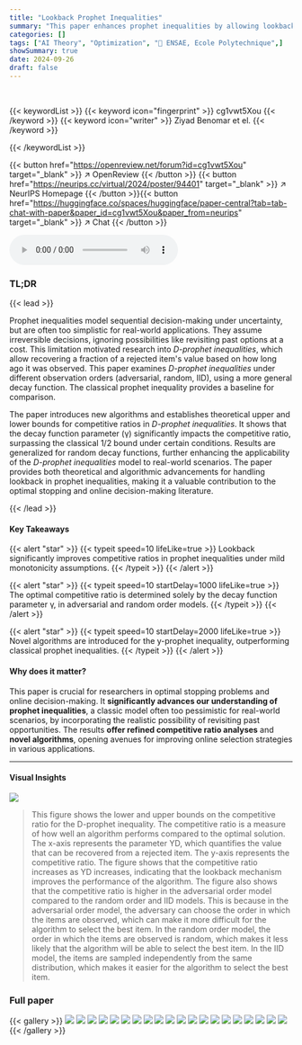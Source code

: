 ```yaml
---
title: "Lookback Prophet Inequalities"
summary: "This paper enhances prophet inequalities by allowing lookback, improving competitive ratios and providing algorithms for diverse observation orders, thereby bridging theory and real-world online selec..."
categories: []
tags: ["AI Theory", "Optimization", "🏢 ENSAE, Ecole Polytechnique",]
showSummary: true
date: 2024-09-26
draft: false
---
```


<br>

{{< keywordList >}}
{{< keyword icon="fingerprint" >}} cg1vwt5Xou {{< /keyword >}}
{{< keyword icon="writer" >}} Ziyad Benomar et el. {{< /keyword >}}
 
{{< /keywordList >}}

{{< button href="https://openreview.net/forum?id=cg1vwt5Xou" target="_blank" >}}
↗ OpenReview
{{< /button >}}
{{< button href="https://neurips.cc/virtual/2024/poster/94401" target="_blank" >}}
↗ NeurIPS Homepage
{{< /button >}}{{< button href="https://huggingface.co/spaces/huggingface/paper-central?tab=tab-chat-with-paper&paper_id=cg1vwt5Xou&paper_from=neurips" target="_blank" >}}
↗ Chat
{{< /button >}}



<audio controls>
    <source src="https://ai-paper-reviewer.com/cg1vwt5Xou/podcast.wav" type="audio/wav">
    Your browser does not support the audio element.
</audio>


### TL;DR


{{< lead >}}

Prophet inequalities model sequential decision-making under uncertainty, but are often too simplistic for real-world applications. They assume irreversible decisions, ignoring possibilities like revisiting past options at a cost. This limitation motivated research into *D-prophet inequalities*, which allow recovering a fraction of a rejected item's value based on how long ago it was observed. This paper examines *D-prophet inequalities* under different observation orders (adversarial, random, IID), using a more general decay function. The classical prophet inequality provides a baseline for comparison.

The paper introduces new algorithms and establishes theoretical upper and lower bounds for competitive ratios in *D-prophet inequalities*. It shows that the decay function parameter (γ) significantly impacts the competitive ratio, surpassing the classical 1/2 bound under certain conditions. Results are generalized for random decay functions, further enhancing the applicability of the *D-prophet inequalities* model to real-world scenarios.  The paper provides both theoretical and algorithmic advancements for handling lookback in prophet inequalities, making it a valuable contribution to the optimal stopping and online decision-making literature. 

{{< /lead >}}


#### Key Takeaways

{{< alert "star" >}}
{{< typeit speed=10 lifeLike=true >}} Lookback significantly improves competitive ratios in prophet inequalities under mild monotonicity assumptions. {{< /typeit >}}
{{< /alert >}}

{{< alert "star" >}}
{{< typeit speed=10 startDelay=1000 lifeLike=true >}} The optimal competitive ratio is determined solely by the decay function parameter γ, in adversarial and random order models. {{< /typeit >}}
{{< /alert >}}

{{< alert "star" >}}
{{< typeit speed=10 startDelay=2000 lifeLike=true >}} Novel algorithms are introduced for the y-prophet inequality, outperforming classical prophet inequalities. {{< /typeit >}}
{{< /alert >}}

#### Why does it matter?
This paper is crucial for researchers in optimal stopping problems and online decision-making.  It **significantly advances our understanding of prophet inequalities**, a classic model often too pessimistic for real-world scenarios, by incorporating the realistic possibility of revisiting past opportunities. The results **offer refined competitive ratio analyses** and **novel algorithms**, opening avenues for improving online selection strategies in various applications.

------
#### Visual Insights



![](https://ai-paper-reviewer.com/cg1vwt5Xou/figures_3_1.jpg)

> This figure shows the lower and upper bounds on the competitive ratio for the D-prophet inequality. The competitive ratio is a measure of how well an algorithm performs compared to the optimal solution. The x-axis represents the parameter YD, which quantifies the value that can be recovered from a rejected item. The y-axis represents the competitive ratio. The figure shows that the competitive ratio increases as YD increases, indicating that the lookback mechanism improves the performance of the algorithm. The figure also shows that the competitive ratio is higher in the adversarial order model compared to the random order and IID models. This is because in the adversarial order model, the adversary can choose the order in which the items are observed, which can make it more difficult for the algorithm to select the best item. In the random order model, the order in which the items are observed is random, which makes it less likely that the algorithm will be able to select the best item. In the IID model, the items are sampled independently from the same distribution, which makes it easier for the algorithm to select the best item.







### Full paper

{{< gallery >}}
<img src="https://ai-paper-reviewer.com/cg1vwt5Xou/1.png" class="grid-w50 md:grid-w33 xl:grid-w25" />
<img src="https://ai-paper-reviewer.com/cg1vwt5Xou/2.png" class="grid-w50 md:grid-w33 xl:grid-w25" />
<img src="https://ai-paper-reviewer.com/cg1vwt5Xou/3.png" class="grid-w50 md:grid-w33 xl:grid-w25" />
<img src="https://ai-paper-reviewer.com/cg1vwt5Xou/4.png" class="grid-w50 md:grid-w33 xl:grid-w25" />
<img src="https://ai-paper-reviewer.com/cg1vwt5Xou/5.png" class="grid-w50 md:grid-w33 xl:grid-w25" />
<img src="https://ai-paper-reviewer.com/cg1vwt5Xou/6.png" class="grid-w50 md:grid-w33 xl:grid-w25" />
<img src="https://ai-paper-reviewer.com/cg1vwt5Xou/7.png" class="grid-w50 md:grid-w33 xl:grid-w25" />
<img src="https://ai-paper-reviewer.com/cg1vwt5Xou/8.png" class="grid-w50 md:grid-w33 xl:grid-w25" />
<img src="https://ai-paper-reviewer.com/cg1vwt5Xou/9.png" class="grid-w50 md:grid-w33 xl:grid-w25" />
<img src="https://ai-paper-reviewer.com/cg1vwt5Xou/10.png" class="grid-w50 md:grid-w33 xl:grid-w25" />
<img src="https://ai-paper-reviewer.com/cg1vwt5Xou/11.png" class="grid-w50 md:grid-w33 xl:grid-w25" />
<img src="https://ai-paper-reviewer.com/cg1vwt5Xou/12.png" class="grid-w50 md:grid-w33 xl:grid-w25" />
<img src="https://ai-paper-reviewer.com/cg1vwt5Xou/13.png" class="grid-w50 md:grid-w33 xl:grid-w25" />
<img src="https://ai-paper-reviewer.com/cg1vwt5Xou/14.png" class="grid-w50 md:grid-w33 xl:grid-w25" />
<img src="https://ai-paper-reviewer.com/cg1vwt5Xou/15.png" class="grid-w50 md:grid-w33 xl:grid-w25" />
<img src="https://ai-paper-reviewer.com/cg1vwt5Xou/16.png" class="grid-w50 md:grid-w33 xl:grid-w25" />
<img src="https://ai-paper-reviewer.com/cg1vwt5Xou/17.png" class="grid-w50 md:grid-w33 xl:grid-w25" />
<img src="https://ai-paper-reviewer.com/cg1vwt5Xou/18.png" class="grid-w50 md:grid-w33 xl:grid-w25" />
<img src="https://ai-paper-reviewer.com/cg1vwt5Xou/19.png" class="grid-w50 md:grid-w33 xl:grid-w25" />
<img src="https://ai-paper-reviewer.com/cg1vwt5Xou/20.png" class="grid-w50 md:grid-w33 xl:grid-w25" />
{{< /gallery >}}
